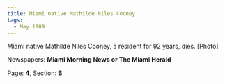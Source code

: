 ```yaml
---  
title: Miami native Mathilde Niles Cooney  
tags:  
  - May 1989  
---  
```

  
Miami native Mathilde Niles Cooney, a resident for 92 years, dies. [Photo]  
  
Newspapers: **Miami Morning News or The Miami Herald**  
  
Page: **4**, Section: **B** 
